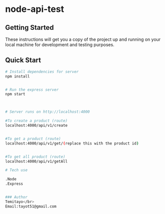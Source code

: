 # node-api-test

## Getting Started

These instructions will get you a copy of the project up and running on your local machine for development and testing purposes. 

## Quick Start

```bash
# Install dependencies for server
npm install


# Run the express server 
npm start



# Server runs on http://localhost:4000 

#To create a product (route)
localhost:4000/api/v1/create


#To get a product (route)
localhost:4000/api/v1/get/(replace this with the product id)


#To get all product (route)
localhost:4000/api/v1/getAll

# Tech use

.Node
.Express


### Author
Temitayo</br>
Email:tayot51@gmail.com

